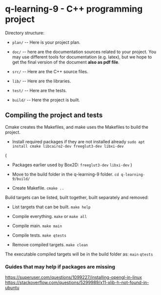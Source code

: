 # q-learning-9 - C++ programming project #

Directory structure:

  * `plan/` -- Here is your project plan.

  * `doc/` -- here are the documentation sources related to your project.
    You may use different tools for documentation (e.g. latex),
    but we hope to get the final version of the document
    **also as pdf file**.

  * `src/` -- Here are the C++ source files.

  * `lib/` -- Here are the libraries.

  * `test/` -- Here are the tests.

  * `build/` -- Here the project is built.


## Compiling the project and tests ##
Cmake creates the Makefiles, and make uses the Makefiles to build the project.

* Install required packages if they are not installed already
`sudo apt install cmake libcairo2-dev freeglut3-dev libxi-dev`

(
* Packages earlier used by Box2D:
`freeglut3-dev`
`libxi-dev`
)

* Move to the build folder in the q-learning-9 folder.
`cd q-learning-9/build/`

* Create Makefile.
`cmake ..`

Build targets can be listed, built together, built separately and removed:

* List targets that can be built.
`make help`

* Compile everything.
`make` or `make all`

* Compile main.
`make main`

* Compile tests.
`make qtests`

* Remove compiled targets.
`make clean`

The executable compiled targets will be in the build folder as:
`main`
`qtests`


### Guides that may help if packages are missing ###
https://superuser.com/questions/1099227/installing-opengl-in-linux
https://stackoverflow.com/questions/5299989/x11-xlib-h-not-found-in-ubuntu
